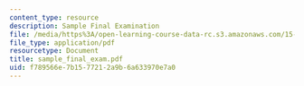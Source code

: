 ```yaml
---
content_type: resource
description: Sample Final Examination
file: /media/https%3A/open-learning-course-data-rc.s3.amazonaws.com/15-565j-integrating-esystems-global-information-systems-spring-2002/f789566e7b1577212a9b6a633970e7a0_sample_final_exam.pdf
file_type: application/pdf
resourcetype: Document
title: sample_final_exam.pdf
uid: f789566e-7b15-7721-2a9b-6a633970e7a0
---
```

